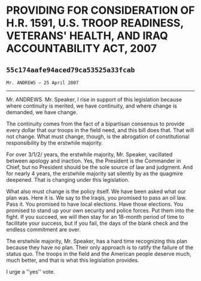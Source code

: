 # PROVIDING FOR CONSIDERATION OF H.R. 1591, U.S. TROOP READINESS,  VETERANS' HEALTH, AND IRAQ ACCOUNTABILITY ACT, 2007
## `55c174aafe94aced79ca53525a33fcab`
`Mr. ANDREWS — 25 April 2007`

---


Mr. ANDREWS. Mr. Speaker, I rise in support of this legislation 
because where continuity is merited, we have continuity, and where 
change is demanded, we have change.

The continuity comes from the fact of a bipartisan consensus to 
provide every dollar that our troops in the field need, and this bill 
does that. That will not change. What must change, though, is the 
abrogation of constitutional responsibility by the erstwhile majority.

For over 3/1/2/ years, the erstwhile majority, Mr. Speaker, 
vacillated between apology and inaction. Yes, the President is the 
Commander in Chief, but no President should be the sole source of law 
and judgment. And for nearly 4 years, the erstwhile majority sat 
silently by as the quagmire deepened. That is changing under this 
legislation.

What also must change is the policy itself. We have been asked what 
our plan was. Here it is. We say to the Iraqis, you promised to pass an 
oil law. Pass it. You promised to have local elections. Have those 
elections. You promised to stand up your own security and police 
forces. Put them into the fight. If you succeed, we will then stay for 
an 18-month period of time to facilitate your success, but if you fail, 
the days of the blank check and the endless commitment are over.

The erstwhile majority, Mr. Speaker, has a hard time recognizing this 
plan because they have no plan. Their only approach is to ratify the 
failure of the status quo. The troops in the field and the American 
people deserve much, much better, and that is what this legislation 
provides.

I urge a ''yes'' vote.
